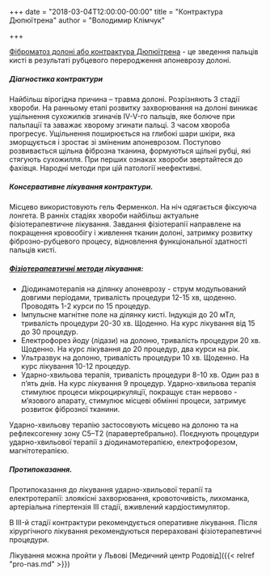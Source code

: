 +++
date = "2018-03-04T12:00:00-00:00"
title = "Контрактура Дюпюїтрена"
author = "Володимир Клімчук"

+++

   
[Фіброматоз долоні або контрактура Дюпюїтрена](http://antidolor.lviv.ua/post/kontraktura/) - це зведення пальців кисті в результаті рубцевого переродження апоневрозу долоні. 

##### Діагностика контрактури 

Найбільш вірогідна причина – травма долоні. Розрізняють 3 стадії хвороби. На ранньому етапі розвитку захворювання на долоні виникає ущільнення сухожилків згиначів IV-V-го пальців, яке болюче при пальпації та заважає хворому згинати пальці. З часом хвороба прогресує. Ущільнення поширюється на глибокі шари шкіри, яка зморщується і зростає зі зміненим апоневрозом. Поступово розвивається щільна фіброзна тканина, формуються щільні рубці, які стягують сухожилля. При перших ознаках хвороби звертайтеся до фахівця. Народні методи при цій патології неефективні. 

##### Консервативне лікування контрактури.

Місцево використовують гель Ферменкол. На ніч одягається фіксуюча лонгета.
В ранніх стадіях хвороби найбільш актуальне фізіотерапевтичне лікування.
Завдання фізіотерапії направлене на покращення кровообігу і живлення тканин долоні, затримку розвитку фіброзно-рубцевого процесу, відновлення функціональної здатності пальців кисті. 

##### [Фізіотерапевтичні методи](https://www.facebook.com/rodovid.center/photos/a.410236529721921/413469469398627/?type=3&__xts__%5B0%5D=68.ARBoI3l0kFBvwlZdeMn0UO_kigN0uACoqsmC2RrN0bNBU6aYvZ2if69Mm7OO_gaPzvt86qMte_nd4GSIN-zyxH1sFog6hF7Y_ccq9z5gc5ybKurMJY0nFRTinwvo0nERzqdNXYg6_eW0eEHW0F9aMHNsuXFrTh8er5jeMk8jta0GlmjSMiJFkqW0RMSwnkzWX_hb2qS8X7nwJN8WDucO1rv0Vmzxx2kExBHZSjmlmO_HhSw0fFveyqfJapHgUCrWz2ScanisYfQiLZiKEoe1bQvdDDda6lA71qwUwzxT3zbJhTC10V2whbR3YoK7fmfX_ISzeLGSe_OZmHeVbsoTHIQ&__tn__=-R) лікування: 

* Діодинамотерапія на ділянку апоневрозу - струм модульований довгими періодами, тривалість процедури 12-15 хв, щоденно. Проводять 1-2 курси по 15 процедур.
* Імпульсне магнітне поле на ділянку кисті. Індукція до 20 мТл, тривалість процедури 20-30 хв. Щоденно. На курс лікування від 15 до 30 процедур.
* Електрофорез йоду (лідази) на долоню, тривалість процедури 20 хв. Щоденно. На курс лікування до 20 процедур, два курси на рік.
* Ультразвук на долоню, тривалість процедури 10 хв. Щоденно. На курс лікування 10-12 процедур.
* Ударно-хвильова терапія, тривалість процедури 8-10 хв. Один раз в п’ять днів. На курс лікування 9 процедур. Ударно-хвильова терапія стимулює процеси мікроциркуляції, покращує стан нервово - м’язового апарату, стимулює місцеві обмінні процеси, затримує розвиток фіброзної тканини.

Ударно-хвильову терапію застосовують місцево на долоню та на рефлексогенну зону C5–Т2 (паравертебрально). Поєднують процедури ударно-хвильової терапії з діодинамотерапією, електрофорезом, магнітотерапією.

##### Протипоказання.

Протипоказання до лікування ударно-хвильової терапії та електротерапії: злоякісні захворювання, кровоточивість, лихоманка, артеріальна гіпертензія III стадії, вживлений кардіостимулятор. 

В III-й  стадії контрактури рекомендується оперативне лікування. Після хірургічного лікування рекомендуються перераховані фізіотерапевтичні процедури.
 

Лікування можна пройти у Львові  [Медичний центр Родовід]({{< relref "pro-nas.md" >}}) 






























